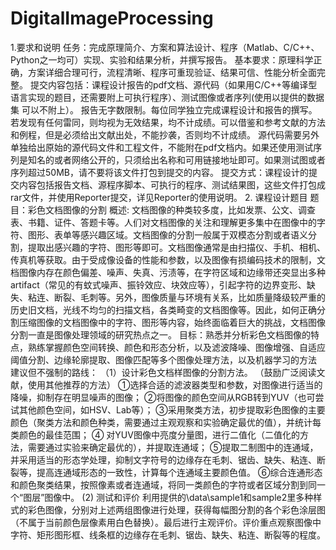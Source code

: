# DigitalImageProcessing
1.要求和说明
任务：完成原理简介、方案和算法设计、程序（Matlab、C/C++、Python之一均可）实现、实验和结果分析，并撰写报告。
基本要求：原理科学正确，方案详细合理可行，流程清晰、程序可重现验证、结果可信、性能分析全面完整。
提交内容包括：课程设计报告的pdf文档、源代码（如果用C/C++等编译型语言实现的题目，还需要附上可执行程序）、测试图像或者序列(使用以提供的数据集 可以不附上）。
 报告无字数限制。每位同学独立完成课程设计和报告的撰写。若发现有任何雷同，则均视为无效结果，均不计成绩。可以借鉴和参考文献的方法和例程，但是必须给出文献出处，不能抄袭，否则均不计成绩。
源代码需要另外单独给出原始的源代码文件和工程文件，不能附在pdf文档内。如果还使用测试序列是知名的或者网络公开的，只须给出名称和可用链接地址即可。如果测试图或者序列超过50MB，请不要将该文件打包到提交的内容。
提交方式：课程设计的提交内容包括报告文档、源程序脚本、可执行的程序、测试结果图，这些文件打包成rar文件，并使用Reporter提交，详见Reporter的使用说明。
2. 课程设计题目
题目：彩色文档图像的分割
概述: 文档图像的种类较多度，比如发票、公文、调查表、书籍、证件、答题卡等。人们对文档图像的关注和理解更多集中在图像中的字符、图形、表单等感兴趣区域。文档图像的分割一般属于双模态分割或者语义分割，提取出感兴趣的字符、图形等即可。文档图像通常是由扫描仪、手机、相机、传真机等获取。由于受成像设备的性能和参数，以及图像有损编码技术的限制，文档图像内存在颜色偏差、噪声、失真、污渍等，在字符区域和边缘带还突显出多种artifact（常见的有蚊式噪声、振铃效应、块效应等），引起字符的边界变形、缺失、粘连、断裂、毛刺等。另外，图像质量与环境有关系，比如质量降级较严重的历史旧文档，光线不均匀的扫描文档，各类畸变的文档图像等。因此，如何正确分割压缩图像的文档图像中的字符、图形等内容，始终面临着巨大的挑战，文档图像分割一直是图像处理领域的研究热点之一。
目标：熟悉并分析彩色文档图像的特点，熟练掌握颜色空间转换、颜色和形态分析，以及滤波降噪、图像增强、自适应阈值分割、边缘轮廓提取、图像匹配等多个图像处理方法，以及机器学习的方法
建议但不强制的路线：
（1）设计彩色文档样图像的分割方法。
（鼓励广泛阅读文献，使用其他推荐的方法）
①选择合适的滤波器类型和参数，对图像进行适当的降噪，抑制存在明显噪声的图像；
②将图像的颜色空间从RGB转到YUV（也可尝试其他颜色空间，如HSV、Lab等）；
③采用聚类方法，初步提取彩色图像的主要颜色（聚类方法和颜色种类，需要通过主观观察和实验确定最优的值），并统计每类颜色的最佳范围；
④ 对YUV图像中亮度分量图，进行二值化（二值化的方法，需要通过实验来确定最优的），并提取连通域；
⑤提取二制图中的连通域，并采用适当的形态学处理，抑制文字符号的边缘存在毛刺、锯齿、缺失、粘连、断裂等，提高连通域形态的一致性，计算每个连通域主要颜色值。
⑥综合连通形态和颜色聚类结果，按照像素或者连通域，将同一类颜色的字符或者区域分割到同一个“图层”图像中。
 (2) 测试和评价
利用提供的\data\sample1和sample2里多种样式的彩色图像，分别对上述两组图像进行处理，获得每幅图分割的各个彩色涂层图（不属于当前颜色层像素用白色替换）。最后进行主观评价。评价重点观察图像中字符、矩形图形框、线条框的边缘存在毛刺、锯齿、缺失、粘连、断裂等的程度。 

